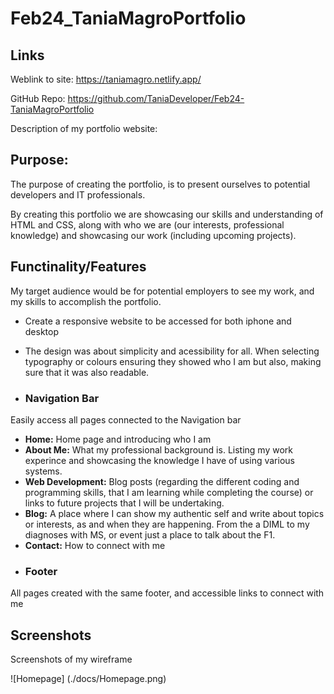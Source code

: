 # Feb24_TaniaMagroPortfolio

## Links
Weblink to site: https://taniamagro.netlify.app/ 

GitHub Repo: https://github.com/TaniaDeveloper/Feb24-TaniaMagroPortfolio 

Description of my portfolio website:

## Purpose:

The purpose of creating the portfolio, is to present ourselves to potential developers and IT professionals. 

By creating this portfolio we are showcasing our skills and understanding of HTML and CSS, along with who we are (our interests, professional knowledge) and showcasing our work (including upcoming projects).

## Functinality/Features

My target audience would be for potential employers to see my work, and my skills to accomplish the portfolio.

- Create a responsive website to be accessed for both iphone and desktop
- The design was about simplicity and acessibility for all. When selecting typography or colours ensuring they showed who I am but also, making sure that it was also readable.

- ### Navigation Bar
Easily access all pages connected to the Navigation bar
* **Home:** Home page and introducing who I am
* **About Me:** What my professional background is. Listing my work experince and showcasing the knowledge I have of using various systems.
* **Web Development:** Blog posts (regarding the different coding and programming skills, that I am learning while completing the course) or links to future projects that I will be undertaking.
* **Blog:** A place where I can show my authentic self and write about topics or interests, as and when they are happening. From the a DIML to my diagnoses with MS, or event just a place to talk about the F1.
* **Contact:** How to connect with me

- ### Footer

All pages created with the same footer, and accessible links to connect with me

## Screenshots

Screenshots of my wireframe

![Homepage] (./docs/Homepage.png)






